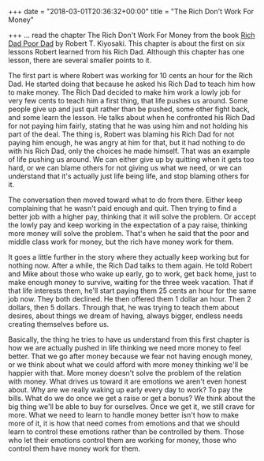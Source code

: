 +++
date = "2018-03-01T20:36:32+00:00"
title = "The Rich Don't Work For Money"

+++
... read the chapter The Rich Don't Work For Money from the book [Rich Dad Poor Dad](https://www.amazon.com/Rich-Dad-Poor-Teach-Middle/dp/1612680003/ref=as_sl_pc_tf_til?tag=grochat-20&linkCode=w00&linkId=ab72ed8229dbb0b9183b7c8af3a738c8&creativeASIN=1612680003) by Robert T. Kiyosaki. This chapter is about the first on six lessons Robert learned from his Rich Dad. Although this chapter has one lesson, there are several smaller points to it.

The first part is where Robert was working for 10 cents an hour for the Rich Dad. He started doing that because he asked his Rich Dad to teach him how to make money. The Rich Dad decided to make him work a lowly job for very few cents to teach him a first thing, that life pushes us around. Some people give up and just quit rather than be pushed, some other fight back, and some learn the lesson. He talks about when he confronted his Rich Dad for not paying him fairly, stating that he was using him and not holding his part of the deal. The thing is, Robert was blaming his Rich Dad for not paying him enough, he was angry at him for that, but it had nothing to do with his Rich Dad, only the choices he made himself. That was an example of life pushing us around. We can either give up by quitting when it gets too hard, or we can blame others for not giving us what we need, or we can understand that it's actually just life being life, and stop blaming others for it.

The conversation then moved toward what to do from there. Either keep complaining that he wasn't paid enough and quit. Then trying to find a better job with a higher pay, thinking that it will solve the problem. Or accept the lowly pay and keep working in the expectation of a pay raise, thinking more money will solve the problem. That's when he said that the poor and middle class work for money, but the rich have money work for them.

It goes a little further in the story where they actually keep working but for nothing now. After a while, the Rich Dad talks to them again. He told Robert and Mike about those who wake up early, go to work, get back home, just to make enough money to survive, waiting for the three week vacation. That if that life interests them, he'll start paying them 25 cents an hour for the same job now. They both declined. He then offered them 1 dollar an hour. Then 2 dollars, then 5 dollars. Through that, he was trying to teach them about desires, about things we dream of having, always bigger, endless needs creating themselves before us.

Basically, the thing he tries to have us understand from this first chapter is how we are actually pushed in life thinking we need more money to feel better. That we go after money because we fear not having enough money, or we think about what we could afford with more money thinking we'll be happier with that. More money doesn't solve the problem of the relation with money. What drives us toward it are emotions we aren't even honest about. Why are we really waking up early every day to work? To pay the bills. What do we do once we get a raise or get a bonus? We think about the big thing we'll be able to buy for ourselves. Once we get it, we still crave for more. What we need to learn to handle money better isn't how to make more of it, it is how that need comes from emotions and that we should learn to control these emotions rather than be controlled by them. Those who let their emotions control them are working for money, those who control them have money work for them.
